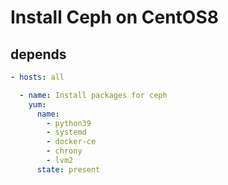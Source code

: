 # Install Ceph on CentOS8

## depends

```yaml
- hosts: all

  - name: Install packages for ceph
    yum:
      name:
        - python39
        - systemd
        - docker-ce
        - chrony
        - lvm2
      state: present
```
